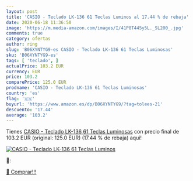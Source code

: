 ```yaml
---
layout: post
title: 'CASIO - Teclado LK-136 61 Teclas Luminos al 17.44 % de rebaja'
date: 2020-06-18 11:36:50
image: 'https://m.media-amazon.com/images/I/41P8T445y5L._SL200_.jpg'
comments: true
category: ofertas
author: ring
slug: 'B06XYNTYG9-es CASIO - Teclado LK-136 61 Teclas Luminosas'
sku: 'B06XYNTYG9-es'
tags: [ 'teclado', ]
actualPrice: 103.2 EUR
currency: EUR
price: 103.2
comparePrice: 125.0 EUR
prodname: 'CASIO - Teclado LK-136 61 Teclas Luminosas'
country: 'es'
flag: '🇪🇸'
buyurl: 'https://www.amazon.es/dp/B06XYNTYG9/?tag=tolees-21'
descuento: '17.44'
average: '103.2'
---
```


Tienes [CASIO - Teclado LK-136 61 Teclas Luminosas](https://www.amazon.es/dp/B06XYNTYG9/?tag=tolees-21) con precio final de  103.2 EUR (original: 125.0 EUR) (17.44 %  de rebaja) aqui!

[![CASIO - Teclado LK-136 61 Teclas Luminos](https://m.media-amazon.com/images/I/41P8T445y5L._SL200_.jpg)](https://www.amazon.es/dp/B06XYNTYG9/?tag=tolees-21)

🔎:


[🛒 Comprar!!!](https://www.amazon.es/dp/B06XYNTYG9/?tag=tolees-21)
